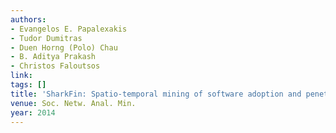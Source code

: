 ```yaml
---
authors:
- Evangelos E. Papalexakis
- Tudor Dumitras
- Duen Horng (Polo) Chau
- B. Aditya Prakash
- Christos Faloutsos
link:
tags: []
title: 'SharkFin: Spatio-temporal mining of software adoption and penetration.'
venue: Soc. Netw. Anal. Min.
year: 2014
---
```

